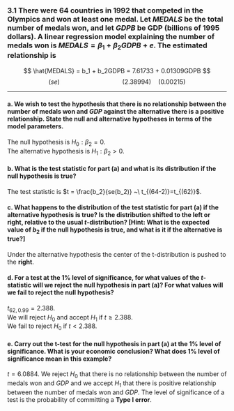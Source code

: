### 3.1 There were 64 countries in 1992 that competed in the Olympics and won at least one medal. Let *MEDALS* be the total number of medals won, and let *GDPB* be GDP (billions of 1995 dollars). A linear regression model explaining the number of medals won is $MEDALS = \beta_1 + \beta_2GDPB + e$. The estimated relationship is

$$
\hat{MEDALS} = b_1 + b_2GDPB = 7.61733 + 0.01309GDPB
$$
$$
(se) \qquad \qquad \qquad \qquad \quad (2.38994) \quad (0.00215)
$$

---

#### a. We wish to test the hypothesis that there is no relationship between the number of medals won and $GDP$ against the alternative there is a positive relationship. State the null and alternative hypotheses in terms of the model parameters.

The null hypothesis is $H_0 : \beta_2 = 0$.            
The alternative hypothesis is $H_1 : \beta_2 > 0$.
 
#### b. What is the test statistic for part (a) and what is its distribution if the null hypothesis is true?

The test statistic is $t = \frac{b_2}{se(b_2)} ~\ t_{(64-2)}=t_{(62)}$.

#### c. What happens to the distribution of the test statistic for part (a) if the alternative hypothesis is true? Is the distribution shifted to the left or right, relative to the usual $t$-distribution? [Hint: What is the expected value of $b_2$ if the null hypothesis is true, and what is it if the alternative is true?]

Under the alternative hypothesis the center of the t-distribution is pushed to the **right**. 

#### d. For a test at the 1% level of significance, for what values of the $t$-statistic will we reject the null hypothesis in part (a)? For what values will we fail to reject the null hypothesis?
$t_{62, 0.99} = 2.388$.     
We will reject $H_0$ and accept $H_1$ if $t \geq 2.388$.       
We fail to reject $H_0$ if $t < 2.388$. 

#### e. Carry out the t-test for the null hypothesis in part (a) at the 1% level of significance. What is your economic conclusion? What does 1% level of significance mean in this example?

$t = 6.0884$. We reject $H_0$ that there is no relationship between the number of medals won and $GDP$ and we accept $H_1$ that there is positive relationship between the number of medals won and $GDP$. The level of significance of a test is the probability of committing a **Type I error**.  

